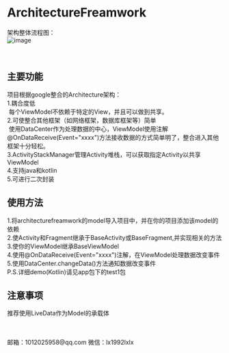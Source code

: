 # ArchitectureFreamwork
架构整体流程图：<br>
  ![image](https://github.com/lx1992lx/ArchitectureFreamwork/blob/master/demo.jpeg)
  
 <br>
 
 
主要功能
-----------


项目根据google整合的Architecture架构：<br>
1.耦合度低<br>
  每个ViewModel不依赖于特定的View，并且可以做到共享。<br>
2.可使整合其他框架（如网络框架，数据库框架等）简单<br>
  使用DataCenter作为处理数据的中心，ViewModel使用注解@OnDataReceive(Event="xxxx")方法接收数据的方式简单明了，整合进入其他框架十分轻松。<br>
3.ActivityStackManager管理Activity堆栈，可以获取指定Activity以共享ViewModel<br>
4.支持java和kotlin<br>
5.可进行二次封装<br>

使用方法
-----------
1.将architecturefreamwork的model导入项目中，并在你的项目添加该model的依赖<br>
2.使Activity和Fragment继承于BaseActivity或BaseFragment,并实现相关的方法<br>
3.使你的ViewModel继承BaseViewModel<br>
4.使用@OnDataReceive(Event="xxxx")注解，在ViewModel处理数据改变事件<br>
5.使用DataCenter.changeData()方法通知数据改变事件<br>
P.S.详细demo(Kotlin)请见app包下的test1包<br>


注意事项
-----------
推荐使用LiveData作为Model的承载体


<br>
<br>
邮箱：1012025958@qq.com
微信：lx1992lxlx
